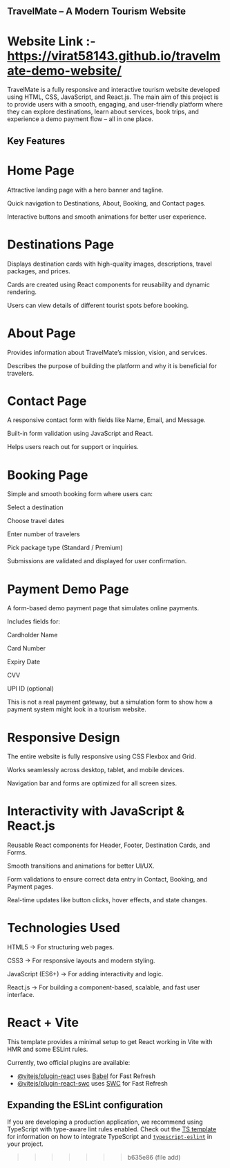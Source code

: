 ## TravelMate – A Modern Tourism Website

# Website Link :- https://virat58143.github.io/travelmate-demo-website/

TravelMate is a fully responsive and interactive tourism website developed using HTML, CSS, JavaScript, and React.js.
The main aim of this project is to provide users with a smooth, engaging, and user-friendly platform where they can explore destinations, learn about services, book trips, and experience a demo payment flow – all in one place.

## Key Features

# Home Page

Attractive landing page with a hero banner and tagline.

Quick navigation to Destinations, About, Booking, and Contact pages.

Interactive buttons and smooth animations for better user experience.

# Destinations Page

Displays destination cards with high-quality images, descriptions, travel packages, and prices.

Cards are created using React components for reusability and dynamic rendering.

Users can view details of different tourist spots before booking.

# About Page

Provides information about TravelMate’s mission, vision, and services.

Describes the purpose of building the platform and why it is beneficial for travelers.

# Contact Page

A responsive contact form with fields like Name, Email, and Message.

Built-in form validation using JavaScript and React.

Helps users reach out for support or inquiries.

# Booking Page

Simple and smooth booking form where users can:

Select a destination

Choose travel dates

Enter number of travelers

Pick package type (Standard / Premium)

Submissions are validated and displayed for user confirmation.

# Payment Demo Page

A form-based demo payment page that simulates online payments.

Includes fields for:

Cardholder Name

Card Number

Expiry Date

CVV

UPI ID (optional)

This is not a real payment gateway, but a simulation form to show how a payment system might look in a tourism website.

# Responsive Design

The entire website is fully responsive using CSS Flexbox and Grid.

Works seamlessly across desktop, tablet, and mobile devices.

Navigation bar and forms are optimized for all screen sizes.

# Interactivity with JavaScript & React.js

Reusable React components for Header, Footer, Destination Cards, and Forms.

Smooth transitions and animations for better UI/UX.

Form validations to ensure correct data entry in Contact, Booking, and Payment pages.

Real-time updates like button clicks, hover effects, and state changes.

# Technologies Used

HTML5 → For structuring web pages.

CSS3 → For responsive layouts and modern styling.

JavaScript (ES6+) → For adding interactivity and logic.

React.js → For building a component-based, scalable, and fast user interface.

# React + Vite

This template provides a minimal setup to get React working in Vite with HMR and some ESLint rules.

Currently, two official plugins are available:

- [@vitejs/plugin-react](https://github.com/vitejs/vite-plugin-react/blob/main/packages/plugin-react) uses [Babel](https://babeljs.io/) for Fast Refresh
- [@vitejs/plugin-react-swc](https://github.com/vitejs/vite-plugin-react/blob/main/packages/plugin-react-swc) uses [SWC](https://swc.rs/) for Fast Refresh

## Expanding the ESLint configuration

If you are developing a production application, we recommend using TypeScript with type-aware lint rules enabled. Check out the [TS template](https://github.com/vitejs/vite/tree/main/packages/create-vite/template-react-ts) for information on how to integrate TypeScript and [`typescript-eslint`](https://typescript-eslint.io) in your project.
>>>>>>> b635e86 (file add)
